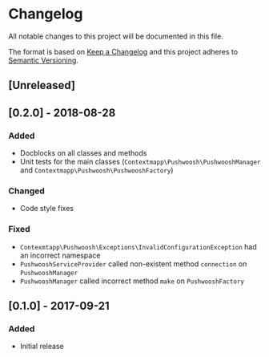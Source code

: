 # Changelog
All notable changes to this project will be documented in this file.

The format is based on [Keep a Changelog](http://keepachangelog.com/en/1.0.0/)
and this project adheres to [Semantic Versioning](http://semver.org/spec/v2.0.0.html).

## [Unreleased]

## [0.2.0] - 2018-08-28
### Added
- Docblocks on all classes and methods
- Unit tests for the main classes (`Contextmapp\Pushwoosh\PushwooshManager` and `Contextmapp\Pushwoosh\PushwooshFactory`)
### Changed
- Code style fixes
### Fixed
- `Contexmtapp\Pushwoosh\Exceptions\InvalidConfigurationException` had an incorrect namespace
- `PushwooshServiceProvider` called non-existent method `connection` on `PushwooshManager`
- `PushwooshManager` called incorrect method `make` on `PushwooshFactory`

## [0.1.0] - 2017-09-21
### Added
- Initial release
